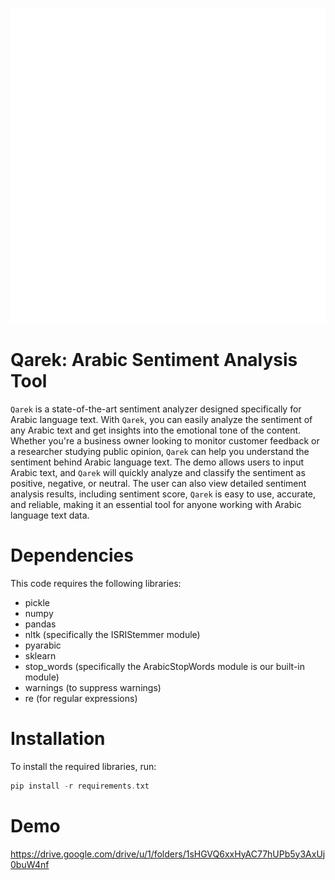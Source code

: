 ![alt text](PicsArt_03-27-03.24.51.png)


# Qarek: Arabic Sentiment Analysis Tool
`Qarek` is a state-of-the-art sentiment analyzer designed specifically for Arabic language text. With `Qarek`, you can easily analyze the sentiment of any Arabic text and get insights into the emotional tone of the content. Whether you're a business owner looking to monitor customer feedback or a researcher studying public opinion, `Qarek` can help you understand the sentiment behind Arabic language text. The demo allows users to input Arabic text, and `Qarek` will quickly analyze and classify the sentiment as positive, negative, or neutral. The user can also view detailed sentiment analysis results, including sentiment score, `Qarek` is easy to use, accurate, and reliable, making it an essential tool for anyone working with Arabic language text data.

# Dependencies
This code requires the following libraries:   
* pickle
* numpy
* pandas
* nltk (specifically the ISRIStemmer module)
* pyarabic
* sklearn
* stop_words (specifically the ArabicStopWords module is our built-in module)
* warnings (to suppress warnings)
* re (for regular expressions)
# Installation
To install the required libraries, run:
```c
pip install -r requirements.txt
```
# Demo
https://drive.google.com/drive/u/1/folders/1sHGVQ6xxHyAC77hUPb5y3AxUj0buW4nf
